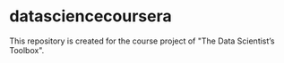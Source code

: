 # datasciencecoursera
This repository is created for the course project of "The Data Scientist’s Toolbox".
